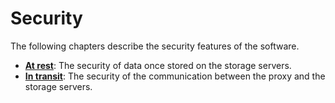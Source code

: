 # Security

The following chapters describe the security features of the software.

- [**At rest**](./at_rest.md): The security of data once stored on the storage servers.
- [**In transit**](./transit.md): The security of the communication between the proxy and the storage servers.
